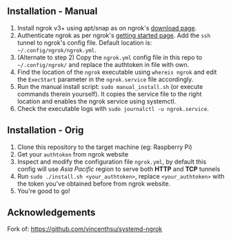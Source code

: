 ## Installation - Manual

1. Install ngrok v3+ using apt/snap as on ngrok's [download page](https://ngrok.com/download).
2. Authenticate ngrok as per ngrok's [getting started page](https://dashboard.ngrok.com/get-started/your-authtoken). Add the `ssh` tunnel to ngrok's config file. Default location is: `~/.config/ngrok/ngrok.yml`.
3. (Alternate to step 2) Copy the `ngrok.yml` config file in this repo to `~/.config/ngrok/` and replace the authtoken in file with own.
4. Find the location of the `ngrok` executable using `whereis ngrok` and edit the `ExecStart` parameter in the `ngrok.service` file accordingly.
5. Run the manual install script: `sudo manual_install.sh` (or execute commands therein yourself). It copies the service file to the right location and enables the ngrok service using systemctl.
6. Check the executable logs with `sudo journalctl -u ngrok.service`.

## Installation - Orig

1. Clone this repository to the target machine (eg: Raspberry Pi)
2. Get your `authtoken` from ngrok website
3. Inspect and modify the configuration file `ngrok.yml`, by default this config will use _Asia Pacific_ region to serve both **HTTP** and **TCP** tunnels
4. Run `sudo ./install.sh <your_authtoken>`, replace `<your_authtoken>` with the token you've obtained before from ngrok website.
5. You're good to go!

## Acknowledgements

Fork of: https://github.com/vincenthsu/systemd-ngrok
